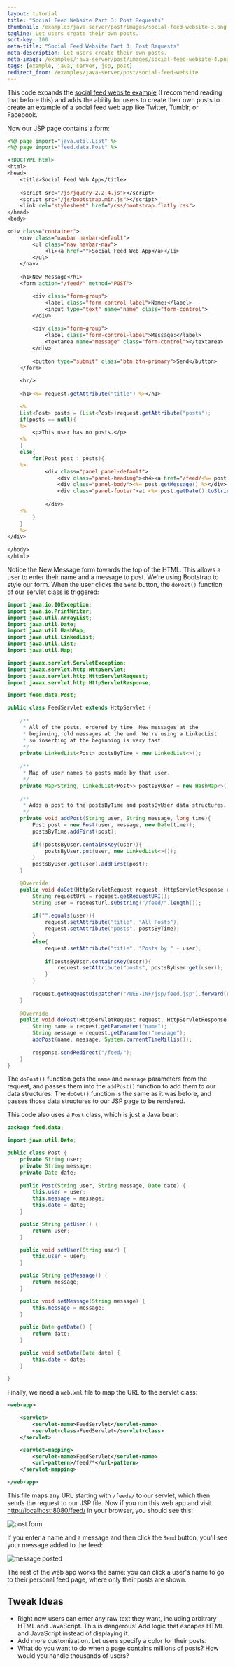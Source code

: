 ```yaml
---
layout: tutorial
title: "Social Feed Website Part 3: Post Requests"
thumbnail: /examples/java-server/post/images/social-feed-website-3.png
tagline: Let users create their own posts.
sort-key: 100
meta-title: "Social Feed Website Part 3: Post Requests"
meta-description: Let users create their own posts.
meta-image: /examples/java-server/post/images/social-feed-website-4.png
tags: [example, java, server, jsp, post]
redirect_from: /examples/java-server/post/social-feed-website
---
```


This code expands the [social feed website example](/examples/java-server/jsp/social-feed-website) (I recommend reading that before this) and adds the ability for users to create their own posts to create an example of a social feed web app like Twitter, Tumblr, or Facebook.

Now our JSP page contains a form:

```jsp
<%@ page import="java.util.List" %>
<%@ page import="feed.data.Post" %>

<!DOCTYPE html>
<html>
<head>
	<title>Social Feed Web App</title>
	
	<script src="/js/jquery-2.2.4.js"></script>
	<script src="/js/bootstrap.min.js"></script>
	<link rel="stylesheet" href="/css/bootstrap.flatly.css">
</head>
<body>

<div class="container">
	<nav class="navbar navbar-default">
		<ul class="nav navbar-nav">
			<li><a href="">Social Feed Web App</a></li>
		</ul>
	</nav>
	
	<h1>New Message</h1>
	<form action="/feed/" method="POST">

		<div class="form-group">
			<label class="form-control-label">Name:</label>
			<input type="text" name="name" class="form-control">
		</div>
	  	
	  	<div class="form-group">
	  		<label class="form-control-label">Message:</label>
			<textarea name="message" class="form-control"></textarea>
		</div>
		
		<button type="submit" class="btn btn-primary">Send</button>
	</form>
	
	<hr/>
	
	<h1><%= request.getAttribute("title") %></h1>

	<% 
	List<Post> posts = (List<Post>)request.getAttribute("posts");
	if(posts == null){
	%>
		<p>This user has no posts.</p>
	<%
	}
	else{
		for(Post post : posts){ 
	%>
			<div class="panel panel-default">
				<div class="panel-heading"><h4><a href="/feed/<%= post.getUser() %>"><%= post.getUser() %></a></h4></div>
				<div class="panel-body"><%= post.getMessage() %></div>
				<div class="panel-footer">at <%= post.getDate().toString() %></div>
			
			</div>
	<%
		} 
	}
	%>
</div>
		
</body>
</html>
```

Notice the New Message form towards the top of the HTML. This allows a user to enter their name and a message to post. We're using Bootstrap to style our form. When the user clicks the `Send` button, the `doPost()` function of our servlet class is triggered:

```java
import java.io.IOException;
import java.io.PrintWriter;
import java.util.ArrayList;
import java.util.Date;
import java.util.HashMap;
import java.util.LinkedList;
import java.util.List;
import java.util.Map;

import javax.servlet.ServletException;
import javax.servlet.http.HttpServlet;
import javax.servlet.http.HttpServletRequest;
import javax.servlet.http.HttpServletResponse;

import feed.data.Post;

public class FeedServlet extends HttpServlet {
	
	/**
	 * All of the posts, ordered by time. New messages at the
	 * beginning, old messages at the end. We're using a LinkedList
	 * so inserting at the beginning is very fast.
	 */
	private LinkedList<Post> postsByTime = new LinkedList<>();
	
	/**
	 * Map of user names to posts made by that user.
	 */
	private Map<String, LinkedList<Post>> postsByUser = new HashMap<>();
	
	/**
	 * Adds a post to the postsByTime and postsByUser data structures.
	 */
	private void addPost(String user, String message, long time){
		Post post = new Post(user, message, new Date(time));
		postsByTime.addFirst(post);
		
		if(!postsByUser.containsKey(user)){
			postsByUser.put(user, new LinkedList<>());
		}
		postsByUser.get(user).addFirst(post);
	}

	@Override
	public void doGet(HttpServletRequest request, HttpServletResponse response) throws IOException, ServletException {
		String requestUrl = request.getRequestURI();
		String user = requestUrl.substring("/feed/".length());
		
		if("".equals(user)){
			request.setAttribute("title", "All Posts");
			request.setAttribute("posts", postsByTime);
		}
		else{
			request.setAttribute("title", "Posts by " + user);
			
			if(postsByUser.containsKey(user)){
				request.setAttribute("posts", postsByUser.get(user));
			}
		}
		
		request.getRequestDispatcher("/WEB-INF/jsp/feed.jsp").forward(request,response);
	}
	
	@Override
	public void doPost(HttpServletRequest request, HttpServletResponse response) throws IOException, ServletException {
		String name = request.getParameter("name");
		String message = request.getParameter("message");
		addPost(name, message, System.currentTimeMillis());
		
		response.sendRedirect("/feed/");
	}
}
```

The `doPost()` function gets the `name` and `message` parameters from the request, and passes them into the `addPost()` function to add them to our data structures. The `doGet()` function is the same as it was before, and passes those data structures to our JSP page to be rendered.

This code also uses a `Post` class, which is just a Java bean:

```java
package feed.data;

import java.util.Date;

public class Post {
	private String user;
	private String message;
	private Date date;
	
	public Post(String user, String message, Date date) {
		this.user = user;
		this.message = message;
		this.date = date;
	}

	public String getUser() {
		return user;
	}

	public void setUser(String user) {
		this.user = user;
	}

	public String getMessage() {
		return message;
	}

	public void setMessage(String message) {
		this.message = message;
	}
	
	public Date getDate() {
		return date;
	}

	public void setDate(Date date) {
		this.date = date;
	}
	
}
```

Finally, we need a `web.xml` file to map the URL to the servlet class:

```xml
<web-app>

	<servlet>
		<servlet-name>FeedServlet</servlet-name>
		<servlet-class>FeedServlet</servlet-class>
	</servlet>

	<servlet-mapping>
		<servlet-name>FeedServlet</servlet-name>
		<url-pattern>/feed/*</url-pattern>
	</servlet-mapping>

</web-app>
```

This file maps any URL starting with `/feeds/` to our servlet, which then sends the request to our JSP file. Now if you run this web app and visit [http://localhost:8080/feed/](http://localhost:8080/feed/) in your browser, you should see this:

![post form](/examples/java-server/post/images/social-feed-website-1.png)

If you enter a name and a message and then click the `Send` button, you'll see your message added to the feed:

![message posted](/examples/java-server/post/images/social-feed-website-2.png)

The rest of the web app works the same: you can click a user's name to go to their personal feed page, where only their posts are shown.

## Tweak Ideas

- Right now users can enter any raw text they want, including arbitrary HTML and JavaScript. This is dangerous! Add logic that escapes HTML and JavaScript instead of displaying it.
- Add more customization. Let users specify a color for their posts.
- What do you want to do when a page contains millions of posts? How would you handle thousands of users?